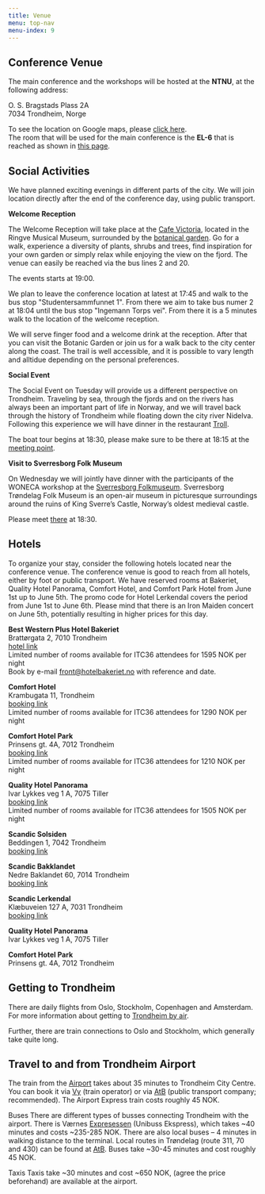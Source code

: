 ```yaml
---
title: Venue
menu: top-nav
menu-index: 9
---
```

## Conference Venue

The main conference and the workshops will be hosted at the **NTNU**, at the following address:

O. S. Bragstads Plass 2A<br>
7034 Trondheim, Norge<br>

To see the location on Google maps, please [click here](https://maps.app.goo.gl/CpEXxP13skSQFiZX6).<br>
The room that will be used for the main conference is the **EL-6** that is reached as shown in [this page](https://link.mazemap.com/k7xOFcei).<br> 


## Social Activities

We have planned exciting evenings in different parts of the city. We will join location directly after the end of the conference day, using public transport.

**Welcome Reception**<br>

The Welcome Reception will take place at the [Cafe Victoria](https://ringve.no/en/caf-victoria), located in the Ringve Musical Museum, surrounded by the [botanical garden](https://www.ntnu.edu/museum/ringve-botanical-garden). Go for a walk, experience a diversity of plants, shrubs and trees, find inspiration for your own garden or simply relax while enjoying the view on the fjord. The venue can easily be reached via the bus lines 2 and 20.

The events starts at 19:00.

We plan to leave the conference location at latest at 17:45 and walk to the bus stop "Studentersammfunnet 1". From there we aim to take bus numer 2 at 18:04 until the bus stop "Ingemann Torps vei". From there it is a 5 minutes walk to the location of the welcome reception.

We will serve finger food and a welcome drink at the reception. After that you can visit the Botanic Garden or join us for a walk back to the city center along the coast. The trail is well accessible, and it is possible to vary length and alltidue depending on the personal preferences.

**Social Event**<br>

The Social Event on Tuesday will provide us a different perspective on Trondheim. Traveling by sea, through the fjords and on the rivers has always been an important part of life in Norway, and we will travel back through the history of Trondheim while floating down the city river Nidelva. Following this experience we will have dinner in the restaurant [Troll](https://trollrestaurant.no/).

The boat tour begins at 18:30, please make sure to be there at 18:15 at the [meeting point](https://www.google.com/maps/place/Ravnkloa,+Trondheim/@63.4339066,10.3901093,788m/data=!3m2!1e3!4b1!4m6!3m5!1s0x466d319ca85ff08b:0x6841bc7cf356390b!8m2!3d63.4337736!4d10.3923333!16s%2Fg%2F11c3q4gvj_?entry=ttu&g_ep=EgoyMDI1MDUyNy4wIKXMDSoASAFQAw%3D%3D).

**Visit to Sverresborg Folk Museum**<br>

On Wednesday we will jointly have dinner with the participants of the WONECA workshop at the [Sverresborg Folkmuseum](https://sverresborg.no/en). Sverresborg Trøndelag Folk Museum is an open-air museum in picturesque surroundings around the ruins of King Sverre’s Castle, Norway’s oldest medieval castle.  

Please meet [there](https://www.google.com/maps/place/Sverresborg+Tr%C3%B8ndelag+Folk+Museum/@63.4211886,10.3543271,394m/data=!3m1!1e3!4m14!1m7!3m6!1s0x466d3218c527b4a3:0x2b338c80c9d887c0!2sSverresborg+Tr%C3%B8ndelag+Folk+Museum!8m2!3d63.4211886!4d10.356902!16s%2Fg%2F122n0f9k!3m5!1s0x466d3218c527b4a3:0x2b338c80c9d887c0!8m2!3d63.4211886!4d10.356902!16s%2Fg%2F122n0f9k?entry=ttu&g_ep=EgoyMDI1MDUyNy4wIKXMDSoASAFQAw%3D%3D) at 18:30.


## Hotels

To organize your stay, consider the following hotels located near the conference venue. The conference venue is good to reach from all hotels, either by foot or public transport. We have reserved rooms at Bakeriet, Quality Hotel Panorama, Comfort Hotel, and Comfort Park Hotel from June 1st up to June 5th. The promo code for Hotel Lerkendal covers the period from June 1st to June 6th. Please mind that there is an Iron Maiden concert on June 5th, potentially resulting in higher prices for this day. 

**Best Western Plus Hotel Bakeriet**<br>
Brattørgata 2, 7010 Trondheim <br>
[hotel link](https://www.hotelbakeriet.com/)<br>
Limited number of rooms available for ITC36 attendees for 1595 NOK per night <br>
Book by e-mail front@hotelbakeriet.no with reference and date.


**Comfort Hotel**<br>
Krambugata 11, Trondheim<br>
[booking link](https://app.mews.com/distributor/17f7f66e-ce62-4b2b-b5a6-afe300c6a325?mewsAvailabilityBlockId=59572c35-c7ca-4175-8950-b27700cab3d1&mewsStart=2025-06-01&mewsEnd=2025-06-05)<br>
Limited number of rooms available for ITC36 attendees for 1290 NOK per night <br>

**Comfort Hotel Park**<br>
Prinsens gt. 4A, 7012 Trondheim<br>
[booking link](https://app.mews.com/distributor/2de91a52-f190-4e33-8146-b08101323f8c?mewsAvailabilityBlockId=e8d1235b-58aa-46b9-a34b-b26f00bef1cb&mewsStart=2025-06-01&mewsEnd=2025-06-05)<br>
Limited number of rooms available for ITC36 attendees for 1210 NOK per night <br>

**Quality Hotel Panorama**<br>
Ivar Lykkes veg 1 A, 7075 Tiller<br>
[booking link](https://app.mews.com/distributor/36851ee6-af58-4371-8987-b099015ff343?mewsAvailabilityBlockId=aa881302-7d82-4f6a-80d0-b26d00f47023&mewsStart=2025-06-01&mewsEnd=2025-06-05)<br>
Limited number of rooms available for ITC36 attendees for 1505 NOK per night <br>

**Scandic Solsiden**<br>
Beddingen 1, 7042 Trondheim<br>
[booking link](https://www.scandichotels.com/hotelreservation/select-rate?hotel=771&fromDate=2025-06-1&toDate=2025-06-5&room%5b0%5d.adults=1&bookingCode=PROMO10B)<br>

**Scandic Bakklandet**<br>
Nedre Baklandet 60, 7014 Trondheim<br>
[booking link](https://www.scandichotels.com/hotelreservation/select-rate?hotel=320&fromDate=2025-06-1&toDate=2025-06-5&room%5b0%5d.adults=1&bookingCode=PROMO10B)<br>

**Scandic Lerkendal**<br>
Klæbuveien 127 A, 7031 Trondheim<br>
[booking link](https://www.scandichotels.com/hotelreservation/select-rate?hotel=764&fromDate=2025-06-1&toDate=2025-06-5&room%5b0%5d.adults=1&bookingCode=PROMO10B)<br>

**Quality Hotel Panorama**<br>
Ivar Lykkes veg 1 A, 7075 Tiller<br>


**Comfort Hotel Park**<br>
Prinsens gt. 4A, 7012 Trondheim<br>


## Getting to Trondheim

There are daily flights from Oslo, Stockholm, Copenhagen and Amsterdam. For more information about getting to [Trondheim by air](https://visittrondheim.no/en/how-to-get-here/by-air/).

Further, there are train connections to Oslo and Stockholm, which generally take quite long.


## Travel to and from Trondheim Airport

The train from the [Airport](https://avinor.no/en/airport/trondheim-airport/to-and-from-the-airport/bus-train-and-taxi/train) takes about 35 minutes to Trondheim City Centre. You can book it via [Vy](https://www.vy.no/en) (train operator) or via [AtB](https://www.atb.no/en/ticket/) (public transport company; recommended). The Airport Express train costs roughly 45 NOK.

Buses
There are different types of busses connecting Trondheim with the airport. There is Værnes [Expresessen](https://www.vaernesekspressen.no/) (Unibuss Ekspress), which takes ~40 minutes and costs ~235-285 NOK. There are also local buses – 4 minutes in walking distance to the terminal. Local routes in Trøndelag (route 311, 70 and 430) can be found at [AtB](https://www.atb.no/en/ticket/). Buses take ~30-45 minutes and cost roughly 45 NOK.

Taxis
Taxis take ~30 minutes and cost ~650 NOK, (agree the price beforehand) are available at the airport.

